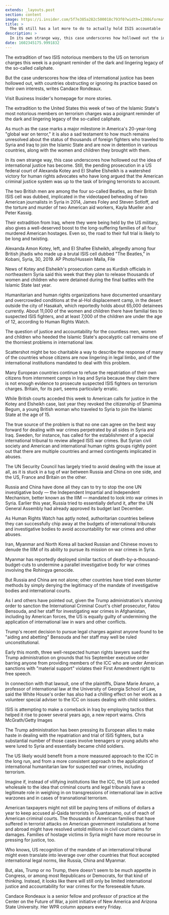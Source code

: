 ```yaml
--- 
extends: _layouts.post 
section: content 
image: https://i.insider.com/5f7e385a282c500018c793f0?width=1200&format=jpeg 
title: > 
  The US still has a lot more to do to actually hold ISIS accountable 
description: > 
  In its own strange way, this case underscores how hollowed out the idea of international justice has become.Sweden, for instance, has called for the establishment of a special international tribunal to review alleged ISIS war crimes.But Syrian civil society and American and international human rights groups rightly point out that there are multiple countries and armed contingents implicated in abuses.Myanmar has reportedly deployed similar tactics of death-by-a-thousand-budget-cuts to undermine a parallel investigative body for war crimes involving the Rohingya genocide.Instead, it looks like there will still only be limited international justice and accountability for war crimes for the foreseeable future. 
date: 1602345175.9991832 
--- 
```

The extradition of two ISIS notorious members to the US on terrorism charges this week is a poignant reminder of the dark and lingering legacy of the so-called caliphate.

But the case underscores how the idea of international justice has been hollowed out, with countries obstructing or ignoring its practice based on their own interests, writes Candace Rondeaux.

Visit Business Insider's homepage for more stories.

The extradition to the United States this week of two of the Islamic State's most notorious members on terrorism charges was a poignant reminder of the dark and lingering legacy of the so-called caliphate.

As much as the case marks a major milestone in America's 20-year-long "global war on terror," it is also a sad testament to how much remains unresolved about the status of thousands of foreign fighters who traveled to Syria and Iraq to join the Islamic State and are now in detention in various countries, along with the women and children they brought with them.

In its own strange way, this case underscores how hollowed out the idea of international justice has become. Still, the pending prosecution in a US federal court of Alexanda Kotey and El Shafee Elsheikh is a watershed victory for human rights advocates who have long argued that the American criminal justice system was up to the task of bringing terrorists to account.

The two British men are among the four so-called Beatles, as their British ISIS cell was dubbed, implicated in the videotaped beheading of two American journalists in Syria in 2014, James Foley and Steven Sotloff, and the torture and murder of two American aid workers, Kayla Mueller and Peter Kassig.

Their extradition from Iraq, where they were being held by the US military, also gives a well-deserved boost to the long-suffering families of all four murdered American hostages. Even so, the road to their full trial is likely to be long and twisting.

Alexanda Amon Kotey, left, and El Shafee Elsheikh, allegedly among four British jihadis who made up a brutal ISIS cell dubbed "The Beatles," in Kobani, Syria, 30, 2019. AP Photo/Hussein Malla, File

News of Kotey and Elsheikh's prosecution came as Kurdish officials in northeastern Syria said this week that they plan to release thousands of women and children who were detained during the final battles with the Islamic State last year.

Humanitarian and human rights organizations have documented unsanitary and overcrowded conditions at the al-Hol displacement camp, in the desert outside the city of Hasakah, which reportedly holds about 65,000 detainees currently. About 11,000 of the women and children there have familial ties to suspected ISIS fighters, and at least 7,000 of the children are under the age of 12, according to Human Rights Watch.

The question of justice and accountability for the countless men, women and children who heeded the Islamic State's apocalyptic call remains one of the thorniest problems in international law.

Scattershot might be too charitable a way to describe the response of many of the countries whose citizens are now lingering in legal limbo, and of the international institutions mandated to deal with this problem.

Many European countries continue to refuse the repatriation of their own citizens from internment camps in Iraq and Syria because they claim there is not enough evidence to prosecute suspected ISIS fighters on terrorism charges. Britain, for its part, seems particularly erratic.

While British courts acceded this week to American calls for justice in the Kotey and Elsheikh case, last year they revoked the citizenship of Shamima Begum, a young British woman who traveled to Syria to join the Islamic State at the age of 15.

The true source of the problem is that no one can agree on the best way forward for dealing with war crimes perpetrated by all sides in Syria and Iraq. Sweden, for instance, has called for the establishment of a special international tribunal to review alleged ISIS war crimes. But Syrian civil society and American and international human rights groups rightly point out that there are multiple countries and armed contingents implicated in abuses.

The UN Security Council has largely tried to avoid dealing with the issue at all, as it is stuck in a tug of war between Russia and China on one side, and the US, France and Britain on the other.

Russia and China have done all they can to try to stop the one UN investigative body — the Independent Impartial and Independent Mechanism, better known as the IIIM — mandated to look into war crimes in Syria. Earlier this year, Russia tried to essentially defund it, after the UN General Assembly had already approved its budget last December.

As Human Rights Watch has aptly noted, authoritarian countries believe they can successfully chip away at the budgets of international tribunals and investigative bodies to avoid accountability for war crimes and other abuses.

Iran, Myanmar and North Korea all backed Russian and Chinese moves to denude the IIIM of its ability to pursue its mission on war crimes in Syria.

Myanmar has reportedly deployed similar tactics of death-by-a-thousand-budget-cuts to undermine a parallel investigative body for war crimes involving the Rohingya genocide.

But Russia and China are not alone; other countries have tried even blunter methods by simply denying the legitimacy of the mandate of investigative bodies and international courts.

As I and others have pointed out, given the Trump administration's stunning order to sanction the International Criminal Court's chief prosecutor, Fatou Bensouda, and her staff for investigating war crimes in Afghanistan, including by American forces, the US is equally guilty of undermining the application of international law in wars and other conflicts.

Trump's recent decision to pursue legal charges against anyone found to be "aiding and abetting" Bensouda and her staff may well be ruled unconstitutional.

Early this month, three well-respected human rights lawyers sued the Trump administration on grounds that his September executive order barring anyone from providing members of the ICC who are under American sanctions with "material support" violates their First Amendment right to free speech.

In connection with that lawsuit, one of the plaintiffs, Diane Marie Amann, a professor of international law at the University of Georgia School of Law, said the White House's order has also had a chilling effect on her work as a volunteer special adviser to the ICC on issues dealing with child soldiers.

ISIS is attempting to make a comeback in Iraq by employing tactics that helped it rise to power several years ago, a new report warns. Chris McGrath/Getty Images

The Trump administration has been pressing its European allies to make haste in dealing with the repatriation and trial of ISIS fighters, but a substantial number of those cases involve teenagers or young adults who were lured to Syria and essentially became child soldiers.

The US likely would benefit from a more measured approach to the ICC in the long run, and from a more consistent approach to the application of international humanitarian law for suspected war crimes, including terrorism.

Imagine if, instead of vilifying institutions like the ICC, the US just acceded wholesale to the idea that criminal courts and legal tribunals have a legitimate role in weighing in on transgressions of international law in active warzones and in cases of transnational terrorism.

American taxpayers might not still be paying tens of millions of dollars a year to keep accused al-Qaida terrorists in Guantanamo, out of reach of American criminal courts. The thousands of American families that have suffered in terrorist attacks on American government installations at home and abroad might have resolved untold millions in civil court claims for damages. Families of hostage victims in Syria might have more recourse in pressing for justice, too.

Who knows, US recognition of the mandate of an international tribunal might even translate into leverage over other countries that flout accepted international legal norms, like Russia, China and Myanmar.

But, alas, Trump or no Trump, there doesn't seem to be much appetite in Congress, or among most Republicans or Democrats, for that kind of thinking. Instead, it looks like there will still only be limited international justice and accountability for war crimes for the foreseeable future.

Candace Rondeaux is a senior fellow and professor of practice at the Center on the Future of War, a joint initiative of New America and Arizona State University. Her WPR column appears every Friday.